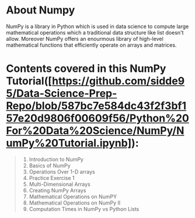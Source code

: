 # About Numpy

NumPy is a library in Python which is used in data science to compute large mathematical operations which a traditional data structure like list doesn't allow. Moreover NumPy offers an enourmous library of high-level mathematical functions that efficiently operate on arrays and matrices.

# Contents covered in this NumPy Tutorial([https://github.com/sidde95/Data-Science-Prep-Repo/blob/587bc7e584dc43f2f3bf157e20d9806f00609f56/Python%20For%20Data%20Science/NumPy/NumPy%20Tutorial.ipynb]):

> 1. Introduction to NumPy
> 2. Basics of NumPy
> 3. Operations Over 1-D arrays
> 4. Practice Exercise 1
> 5. Multi-Dimensional Arrays
> 6. Creating NumPy Arrays
> 7. Mathematical Operations on NumPY
> 8. Mathematical Operations on NumPy II
> 9. Computation Times in NumPy vs Python Lists
